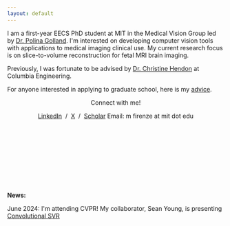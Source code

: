 ```yaml
---
layout: default
---
```


I am a first-year EECS PhD student at MIT in the Medical Vision Group led by [Dr. Polina Golland](https://people.csail.mit.edu/polina/). I'm interested on developing computer vision tools with applications to medical imaging clinical use. My current research focus is on slice-to-volume reconstruction for fetal MRI brain imaging. 

Previously, I was fortunate to be advised by [Dr. Christine Hendon](https://structurefunctionlab.ee.columbia.edu/) at Columbia Engineering. 

For anyone interested in applying to graduate school, here is my [advice](./grad_advice.md).

<p style="text-align:center"> Connect with me!   </p>

<p style="text-align:center">
                  <a href="https://www.linkedin.com/in/margherita-firenze-321b60198/">LinkedIn</a> &nbsp;/&nbsp;
                  <a href="https://x.com/MargheFirenze">X</a> &nbsp;/&nbsp;
                  <a href="https://scholar.google.com/citations?user=1CERZXMAAAAJ&hl=en&oi=ao">Scholar</a> 
                  <a> Email: m firenze at mit dot edu </a> 
                </p>

                
<br><br><br><br><br><br><br><br><br>
**News:** 

June 2024: I'm attending CVPR! My collaborator, Sean Young, is presenting [Convolutional SVR](https://github.com/seannz/svr) 





